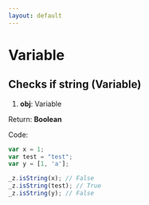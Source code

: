 ```yaml
---
layout: default
---
```

# Variable

## Checks if string (Variable) 

1. **obj**: Variable

Return: 
**Boolean** 

Code: 

```js 
var x = 1;
var test = "test";
var y = [1, 'a'];

_z.isString(x); // False
_z.isString(test); // True
_z.isString(y); // False


```